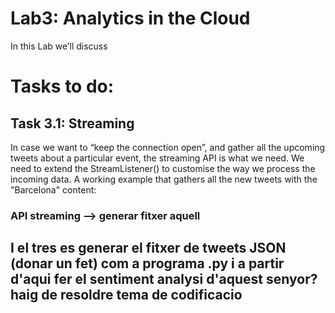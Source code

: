 # Lab3: Analytics in the Cloud

In this Lab we’ll discuss 

# Tasks to do:

## Task 3.1:  Streaming
In case we want to “keep the connection open”, and gather all the upcoming tweets about a particular event, the streaming API is what we need. We need to extend the StreamListener() to customise the way we process the incoming data. A working example that gathers all the new tweets with the "Barcelona" content:

### API  streaming --> generar fitxer aquell 

## I el tres es generar el fitxer de tweets JSON (donar un fet) com a programa .py i a partir d'aqui fer el sentiment analysi d'aquest senyor? haig de resoldre tema de codificacio
